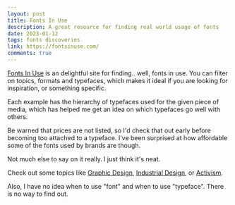 ```yaml
---
layout: post
title: Fonts In Use
description: A great resource for finding real world usage of fonts
date: 2023-01-12
tags: fonts discoveries 
link: https://fontsinuse.com/
comments: true
---
```


[Fonts In Use](https://fontsinuse.com/) is an delightful site for finding.. well, fonts in use.
You can filter on topics, formats and typefaces, which makes it ideal if you are looking for inspiration, or something specific.

Each example has the hierarchy of typefaces used for the given piece of media, which has helped me get an idea on which typefaces go well with others.

Be warned that prices are not listed, so I'd check that out early before becoming too attached to a typeface.
I've been surprised at how affordable some of the fonts used by brands are though.

Not much else to say on it really. I just think it's neat.

Check out some topics like [Graphic Design](https://fontsinuse.com/in/1/topics/27/graphic-design), [Industrial Design](https://fontsinuse.com/in/1/topics/71/industrial-design), or [Activism](https://fontsinuse.com/in/1/topics/41/activism).

Also, I have no idea when to use "font" and when to use "typeface". There is no way to find out.